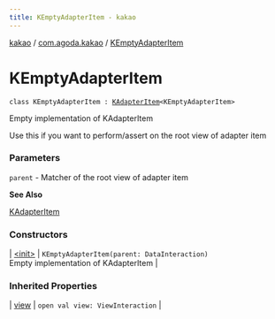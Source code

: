 ```yaml
---
title: KEmptyAdapterItem - kakao
---
```


[kakao](../../index.html) / [com.agoda.kakao](../index.html) / [KEmptyAdapterItem](.)

# KEmptyAdapterItem

`class KEmptyAdapterItem : `[`KAdapterItem`](../-k-adapter-item/index.html)`<KEmptyAdapterItem>`

Empty implementation of KAdapterItem

Use this if you want to perform/assert on the root view of adapter item

### Parameters

`parent` - Matcher of the root view of adapter item

**See Also**

[KAdapterItem](../-k-adapter-item/index.html)

### Constructors

| [&lt;init&gt;](-init-.html) | `KEmptyAdapterItem(parent: DataInteraction)`<br>Empty implementation of KAdapterItem |

### Inherited Properties

| [view](../-k-adapter-item/view.html) | `open val view: ViewInteraction` |

